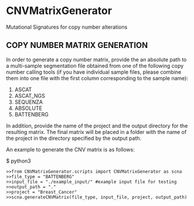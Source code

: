 # CNVMatrixGenerator
Mutational Signatures for copy number alterations

## COPY NUMBER MATRIX GENERATION

In order to generate a copy number matrix, provide the an absolute path to a multi-sample segmentation file obtained from one of the following copy number calling tools (if you have individual sample files, please combine them into one file with the first column corresponding to the sample name):

1. ASCAT
2. ASCAT_NGS
3. SEQUENZA
4. ABSOLUTE
5. BATTENBERG

In addition, provide the name of the project and the output directory for the resulting matrix. The final matrix will be placed in a folder with the name of the project in the directory specified by the output path.

An example to generate the CNV matrix is as follows:

$ python3
```
>>from CNVMatrixGenerator.scripts import CNVMatrixGenerator as scna
>>file_type = "BATTENBERG"
>>input_file = "./example_input/" #example input file for testing
>>output_path = "."
>>project = "Breast_Cancer"
>>scna.generateCNVMatrix(file_type, input_file, project, output_path)

```
